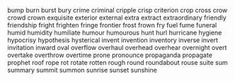 bump
burn
burst
bury
crime
criminal
cripple
crisp
criterion
crop
cross
crow
crowd
crown
exquisite
exterior
external
extra
extract
extraordinary
friendly
friendship
fright
frighten
fringe
frontier
frost
frown
fry
fuel
fume
funeral
humid
humidity
humiliate
humour
humourous
hunt
hurl
hurricane
hygiene
hypocrisy
hypothesis
hysterical
invent
invention
inventory
inverse
invert
invitation
inward
oval
overflow
overhaul
overhead
overhear
overnight
overt
overtake
overthrow
overtime
prone
pronounce
propaganda
propagate
prophet
roof
rope
rot
rotate
rotten
rough
round
roundabout
rouse
suite
sum
summary
summit
summon
sunrise
sunset
sunshine
